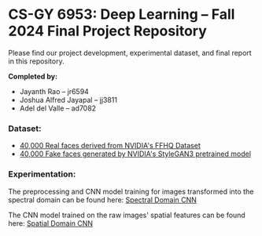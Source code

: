 # CS-GY 6953: Deep Learning – Fall 2024 Final Project Repository

Please find our project development, experimental dataset, and final report in this repository.

**Completed by:**
- Jayanth Rao – jr6594
- Joshua Alfred Jayapal – jj3811
- Adel del Valle – ad7082

### Dataset:

- [40,000 Real faces derived from NVIDIA's FFHQ Dataset](https://drive.google.com/drive/folders/1oSKcCB0Y0Ss3o6Gs5gprBSIBE0Zd0UNX?usp=sharing)
- [40,000 Fake faces generated by NVIDIA's StyleGAN3 pretrained model](https://drive.google.com/drive/folders/1HOlqnr0hD3aeCOY1seyLb7emdw1AbCV2?usp=sharing)

### Experimentation:

The preprocessing and CNN model training for images transformed into the spectral domain can be found here: [Spectral Domain CNN](https://github.com/jrao1724/deep-learning-final-project/blob/main/DL_Project_Notebook_spectral.ipynb)

The CNN model trained on the raw images' spatial features can be found here: [Spatial Domain CNN](https://github.com/jrao1724/deep-learning-final-project/blob/main/DL_Project_Notebook_spatial.ipynb)
